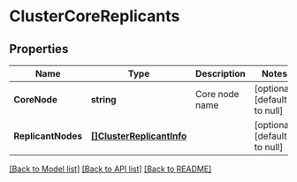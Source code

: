 # ClusterCoreReplicants

## Properties
Name | Type | Description | Notes
------------ | ------------- | ------------- | -------------
**CoreNode** | **string** | Core node name | [optional] [default to null]
**ReplicantNodes** | [**[]ClusterReplicantInfo**](cluster.replicant_info.md) |  | [optional] [default to null]

[[Back to Model list]](../README.md#documentation-for-models) [[Back to API list]](../README.md#documentation-for-api-endpoints) [[Back to README]](../README.md)

